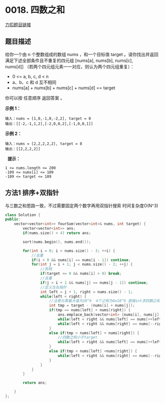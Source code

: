 <p id="四数之和"></p>

# 0018. 四数之和   

[力扣题目链接](https://leetcode-cn.com/problems/4sum/)       


## 题目描述  

给你一个由 n 个整数组成的数组 nums ，和一个目标值 target 。请你找出并返回满足下述全部条件且不重复的四元组 [nums[a], nums[b], nums[c], nums[d]] （若两个四元组元素一一对应，则认为两个四元组重复）：

* 0 <= a, b, c, d < n
* a、b、c 和 d 互不相同
* nums[a] + nums[b] + nums[c] + nums[d] == target

你可以按 任意顺序 返回答案 。

**示例 1：**

    输入：nums = [1,0,-1,0,-2,2], target = 0
    输出：[[-2,-1,1,2],[-2,0,0,2],[-1,0,0,1]]

**示例 2：**

    输入：nums = [2,2,2,2,2], target = 8
    输出：[[2,2,2,2]]
 
**提示：**

    1 <= nums.length <= 200
    -109 <= nums[i] <= 109
    -109 <= target <= 109


## 方法1 排序+双指针  

与三数之和思路一致，不过需要固定两个数字再用双指针搜索
时间复杂度O(N^3)  

```cpp
class Solution {
public:
    vector<vector<int>> fourSum(vector<int>& nums, int target) {
        vector<vector<int>> ans;
        if(nums.size() < 4) return ans;

        sort(nums.begin(), nums.end());

        for(int i = 0; i < nums.size() - 3; ++i) {
            //去重  
            if(i > 0 && nums[i] == nums[i - 1]) continue;
            for(int j = i + 1; j < nums.size() - 2; ++j) {
                //剪枝
                if(target <= 0 && nums[i] > 0) break;
                //去重
                if(j > i + 1 && nums[j] == nums[j - 1]) continue;
                //定义左右指针
                int left = j + 1, right = nums.size() - 1;
                while(left < right) {
                    //注意元素最大值为10^9  4个之和为4x10^9 直接int求四数之和会溢出
                    int tmp = target - (nums[i] + nums[j]);     
                    if(tmp == nums[left] + nums[right]) {
                        ans.emplace_back(vector<int> {nums[i], nums[j], nums[left], nums[right]});
                        while(left < right && nums[left] == nums[++left]);
                        while(left < right && nums[right] == nums[--right]);
                    }
                    else if(tmp > nums[left] + nums[right]) {
                        //四数之和小于target
                        while(left < right && nums[left] == nums[++left]);
                    }
                    else if(tmp < nums[left] +nums[right]) {
                        while(left < right && nums[right] == nums[--right]);
                    }
                }
            }
        }

        return ans;

    }
};
```